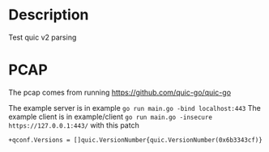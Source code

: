 # Description

Test quic v2 parsing

# PCAP

The pcap comes from running https://github.com/quic-go/quic-go

The example server is in example
`go run main.go -bind localhost:443`
The example client is in example/client
`go run main.go -insecure https://127.0.0.1:443/`
with this patch
```
+qconf.Versions = []quic.VersionNumber{quic.VersionNumber(0x6b3343cf)}
```
